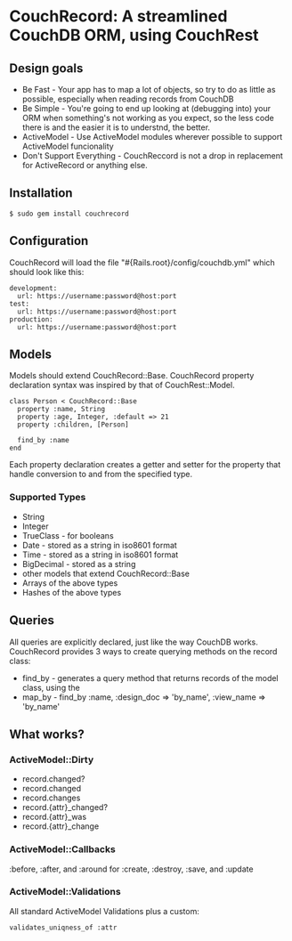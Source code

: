 # CouchRecord: A streamlined CouchDB ORM, using CouchRest

## Design goals

- Be Fast - Your app has to map a lot of objects, so try to do as little as possible, especially when reading records from CouchDB
- Be Simple - You're going to end up looking at (debugging into) your ORM when something's not working as you expect, so the less code there is and the easier it is to understnd, the better.
- ActiveModel - Use ActiveModel modules wherever possible to support ActiveModel funcionality
- Don't Support Everything - CouchReccord is not a drop in replacement for ActiveRecord or anything else.

## Installation

    $ sudo gem install couchrecord

## Configuration

CouchRecord will load the file "#{Rails.root}/config/couchdb.yml" which should look like this:

    development:
      url: https://username:password@host:port
    test:
      url: https://username:password@host:port
    production:
      url: https://username:password@host:port


## Models

Models should extend CouchRecord::Base.  CouchRecord property declaration syntax was inspired by that of CouchRest::Model.

    class Person < CouchRecord::Base
      property :name, String
      property :age, Integer, :default => 21
      property :children, [Person]

      find_by :name
    end

Each property declaration creates a getter and setter for the property that handle conversion to and from the specified type.

### Supported Types

- String
- Integer
- TrueClass - for booleans
- Date - stored as a string in iso8601 format
- Time - stored as a string in iso8601 format
- BigDecimal - stored as a string
- other models that extend CouchRecord::Base
- Arrays of the above types
- Hashes of the above types

## Queries

All queries are explicitly declared, just like the way CouchDB works.  CouchRecord provides 3 ways to create querying methods on the record class:

- find_by - generates a query method that returns records of the model class, using the
- map_by -
    find_by :name, :design_doc => 'by_name', :view_name => 'by_name'



## What works?

### ActiveModel::Dirty

- record.changed?
- record.changed
- record.changes
- record.{attr}_changed?
- record.{attr}_was
- record.{attr}_change

### ActiveModel::Callbacks

:before, :after, and :around for :create, :destroy, :save, and :update

### ActiveModel::Validations

All standard ActiveModel Validations plus a custom:

    validates_uniqness_of :attr



